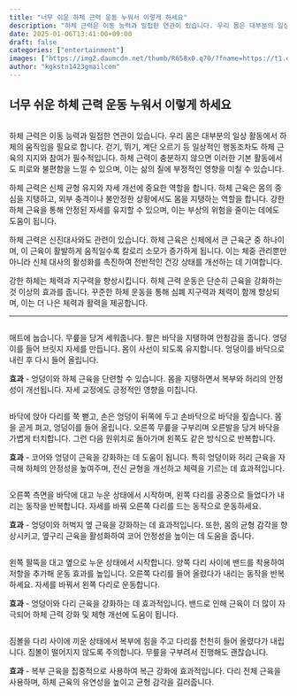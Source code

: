 ```yaml
---
title: "너무 쉬운 하체 근력 운동 누워서 이렇게 하세요"
description: "하체 근력은 이동 능력과 밀접한 연관이 있습니다. 우리 몸은 대부분의 일상 활동에서 하체의 움직임을 필요로 합니다. 걷기, 뛰기, 계단 오르기 등 일상적인 행동조차도 하체 근육의 지지와 참여가 필수적입니다. 하체 근력이 충분하지 않으면 이러한 기본 활동에서도 피로와 불"
date: 2025-01-06T13:41:00+09:00
draft: false
categories: ["entertainment"]
images: ["https://img2.daumcdn.net/thumb/R658x0.q70/?fname=https://t1.daumcdn.net/news/202501/05/tenbody/20250105173002473hngo.jpg", "https://t1.daumcdn.net/news/202501/05/tenbody/20250105173002965okmy.gif", "https://t1.daumcdn.net/news/202501/05/tenbody/20250105173003357ghjr.gif", "https://t1.daumcdn.net/news/202501/05/tenbody/20250105173003644wpon.gif", "https://t1.daumcdn.net/news/202501/05/tenbody/20250105173003868ggdt.gif"]
author: "kgkstn1423gmailcom"
---
```


<h2 >너무 쉬운 하체 근력 운동 누워서 이렇게 하세요</h2> <figure ><img src="https://img2.daumcdn.net/thumb/R658x0.q70/?fname=https://t1.daumcdn.net/news/202501/05/tenbody/20250105173002473hngo.jpg" alt=""/></figure> <p>하체 근력은 이동 능력과 밀접한 연관이 있습니다. 우리 몸은 대부분의 일상 활동에서 하체의 움직임을 필요로 합니다. 걷기, 뛰기, 계단 오르기 등 일상적인 행동조차도 하체 근육의 지지와 참여가 필수적입니다. 하체 근력이 충분하지 않으면 이러한 기본 활동에서도 피로와 불편함을 느낄 수 있으며, 이는 삶의 질에 부정적인 영향을 미칠 수 있습니다.</p> <p>하체 근력은 신체 균형 유지와 자세 개선에 중요한 역할을 합니다. 하체 근육은 몸의 중심을 지탱하고, 외부 충격이나 불안정한 상황에서도 몸을 지탱하는 역할을 합니다. 강한 하체 근육을 통해 안정된 자세를 유지할 수 있으며, 이는 부상의 위험을 줄이는 데에도 도움이 됩니다.</p> <p>하체 근력은 신진대사와도 관련이 있습니다. 하체 근육은 신체에서 큰 근육군 중 하나이며, 이 근육이 활발하게 움직일수록 칼로리 소모가 증가하게 됩니다. 이는 체중 관리뿐만 아니라 신체 대사의 활성화를 촉진하여 전반적인 건강 상태를 개선하는 데 기여합니다.</p> <p>강한 하체는 체력과 지구력을 향상시킵니다. 하체 근력 운동은 단순히 근육을 강화하는 것 이상의 효과를 줍니다. 꾸준한 하체 운동을 통해 심폐 지구력과 체력이 함께 향상되며, 이는 더 나은 체력과 활력을 제공합니다.</p> <hr /> <figure ><img src="https://t1.daumcdn.net/news/202501/05/tenbody/20250105173002965okmy.gif" alt=""/></figure> <p>매트에 눕습니다. 무릎을 당겨 세워줍니다. 팔은 바닥을 지탱하여 안정감을 줍니다. 엉덩이를 들어 브릿지 자세를 만듭니다. 몸이 사선이 되도록 유지합니다. 엉덩이를 바닥으로 내린 후 다시 들어 올립니다.</p> <p><strong>효과</strong> - 엉덩이와 하체 근육을 단련할 수 있습니다. 몸을 지탱하면서 복부와 허리의 안정성이 개선됩니다. 자세 교정에도 긍정적인 영향을 미칩니다.</p> <figure ><img src="https://t1.daumcdn.net/news/202501/05/tenbody/20250105173003357ghjr.gif" alt=""/></figure> <p>바닥에 앉아 다리를 쭉 뻗고, 손은 엉덩이 뒤쪽에 두고 손바닥으로 바닥을 짚습니다. 몸을 곧게 펴고, 엉덩이를 들어 올립니다. 오른쪽 무릎을 구부리며 오른발을 당겨 바닥을 가볍게 터치합니다. 그런 다음 원위치로 돌아가며 왼쪽도 같은 방식으로 반복합니다.</p> <p><strong>효과</strong> - 코어와 엉덩이 근육을 강화하는 데 도움이 됩니다. 특히 엉덩이와 허리 근육을 자극해 하체의 안정성을 높여주며, 전신 균형을 개선하고 체력을 기르는 데 효과적입니다.</p> <figure ><img src="https://t1.daumcdn.net/news/202501/05/tenbody/20250105173003644wpon.gif" alt=""/></figure> <p>오른쪽 측면을 바닥에 대고 누운 상태에서 시작하며, 왼쪽 다리를 공중으로 들었다가 내리는 동작을 반복합니다. 자세를 바꿔 오른쪽 다리를 드는 동작으로 운동하세요.</p> <p><strong>효과</strong> - 엉덩이와 허벅지 옆 근육을 강화하는 데 효과적입니다. 또한, 몸의 균형 감각을 향상시키고, 옆구리 근육을 활성화하여 코어 안정성을 높이는 데 도움을 줍니다.</p> <figure ><img src="https://t1.daumcdn.net/news/202501/05/tenbody/20250105173003868ggdt.gif" alt=""/></figure> <p>왼쪽 팔뚝을 대고 옆으로 누운 상태에서 시작합니다. 양쪽 다리 사이에 밴드를 착용하여 저항을 추가해 운동 효과를 높입니다. 오른쪽 다리를 들어 올렸다가 내리는 동작을 반복하세요. 자세를 바꿔서 왼쪽 다리로 운동합니다.</p> <p><strong>효과</strong> - 엉덩이와 다리 근육을 강화하는 데 효과적입니다. 밴드로 인해 근육이 더 많이 자극되어 하체 근력 강화 및 체형 개선에 도움이 됩니다.</p> <figure ><img src="https://t1.daumcdn.net/news/202501/05/tenbody/20250105173004231pjcb.gif" alt=""/></figure> <p>짐볼을 다리 사이에 끼운 상태에서 복부에 힘을 주고 다리를 천천히 들어 올렸다가 내립니다. 짐볼이 떨어지지 않도록 주의합니다. 무릎을 구부려서 진행해도 괜찮습니다.</p> <p><strong>효과</strong> - 복부 근육을 집중적으로 사용하여 복근 강화에 효과적입니다. 다리 전체 근육을 사용하며, 하체 근육의 유연성을 높이고 균형 감각을 길러줍니다.</p>